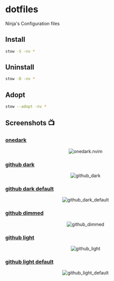 # dotfiles

Ninja's Configuration files

## Install

```bash
stow -S -nv *
```

## Uninstall

```bash
stow -D -nv *
```

## Adopt

```bash
stow --adopt -nv *
```

## Screenshots 📺

### [onedark](https://github.com/ful1e5/onedark.nvim)

<p align="center">
  <img src="https://imgur.com/yap8q3B.png" alt="onedark.nvim" />
</p>

### [github dark](https://github.com/projekt0n/github-nvim-theme)

<p align="center">
  <img src="https://imgur.com/wsST2ZB.png" alt="github_dark" />
</p>

### [github dark default](https://github.com/projekt0n/github-nvim-theme)

<p align="center">
  <img src="https://imgur.com/pNJDMft.png" alt="github_dark_default" />
</p>

### [github dimmed](https://github.com/projekt0n/github-nvim-theme)

<p align="center">
  <img src="https://imgur.com/LLp5qnT.png" alt="github_dimmed" />
</p>

### [github light](https://github.com/projekt0n/github-nvim-theme)

<p align="center">
  <img src="https://imgur.com/yXEj746.png" alt="github_light" />
</p>

### [github light default](https://github.com/projekt0n/github-nvim-theme)

<p align="center">
  <img src="https://imgur.com/fykVFCr.png" alt="github_light_default" />
</p>
